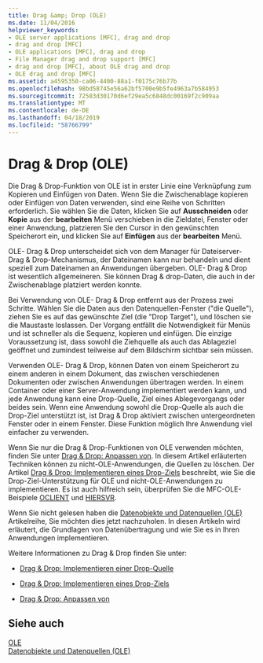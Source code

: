 ```yaml
---
title: Drag &amp; Drop (OLE)
ms.date: 11/04/2016
helpviewer_keywords:
- OLE server applications [MFC], drag and drop
- drag and drop [MFC]
- OLE applications [MFC], drag and drop
- File Manager drag and drop support [MFC]
- drag and drop [MFC], about OLE drag and drop
- OLE drag and drop [MFC]
ms.assetid: a4595350-ca06-4400-88a1-f0175c76b77b
ms.openlocfilehash: 98bd58745e56a62bf5700e9b5fe4963a7b584953
ms.sourcegitcommit: 72583d30170d6ef29ea5c6848dc00169f2c909aa
ms.translationtype: MT
ms.contentlocale: de-DE
ms.lasthandoff: 04/18/2019
ms.locfileid: "58766799"
---
```

# <a name="drag-and-drop-ole"></a>Drag &amp; Drop (OLE)

Die Drag & Drop-Funktion von OLE ist in erster Linie eine Verknüpfung zum Kopieren und Einfügen von Daten. Wenn Sie die Zwischenablage kopieren oder Einfügen von Daten verwenden, sind eine Reihe von Schritten erforderlich. Sie wählen Sie die Daten, klicken Sie auf **Ausschneiden** oder **Kopie** aus der **bearbeiten** Menü verschieben in die Zieldatei, Fenster oder einer Anwendung, platzieren Sie den Cursor in den gewünschten Speicherort ein, und klicken Sie auf **Einfügen** aus der **bearbeiten** Menü.

OLE- Drag & Drop unterscheidet sich von dem Manager für Dateiserver-Drag & Drop-Mechanismus, der Dateinamen kann nur behandeln und dient speziell zum Dateinamen an Anwendungen übergeben. OLE- Drag & Drop ist wesentlich allgemeineren. Sie können Drag & drop-Daten, die auch in der Zwischenablage platziert werden konnte.

Bei Verwendung von OLE- Drag & Drop entfernt aus der Prozess zwei Schritte. Wählen Sie die Daten aus den Datenquellen-Fenster ("die Quelle"), ziehen Sie es auf das gewünschte Ziel (die "Drop Target"), und löschen sie die Maustaste loslassen. Der Vorgang entfällt die Notwendigkeit für Menüs und ist schneller als die Sequenz, kopieren und einfügen. Die einzige Voraussetzung ist, dass sowohl die Ziehquelle als auch das Ablageziel geöffnet und zumindest teilweise auf dem Bildschirm sichtbar sein müssen.

Verwenden OLE- Drag & Drop, können Daten von einem Speicherort zu einem anderen in einem Dokument, das zwischen verschiedenen Dokumenten oder zwischen Anwendungen übertragen werden. In einem Container oder einer Server-Anwendung implementiert werden kann, und jede Anwendung kann eine Drop-Quelle, Ziel eines Ablegevorgangs oder beides sein. Wenn eine Anwendung sowohl die Drop-Quelle als auch die Drop-Ziel unterstützt ist, ist Drag & Drop aktiviert zwischen untergeordneten Fenster oder in einem Fenster. Diese Funktion möglich Ihre Anwendung viel einfacher zu verwenden.

Wenn Sie nur die Drag & Drop-Funktionen von OLE verwenden möchten, finden Sie unter [Drag & Drop: Anpassen von](../mfc/drag-and-drop-customizing.md). In diesem Artikel erläuterten Techniken können zu nicht-OLE-Anwendungen, die Quellen zu löschen. Der Artikel [Drag & Drop: Implementieren eines Drop-Ziels](../mfc/drag-and-drop-implementing-a-drop-target.md) beschreibt, wie Sie die Drop-Ziel-Unterstützung für OLE und nicht-OLE-Anwendungen zu implementieren. Es ist auch hilfreich sein, überprüfen Sie die MFC-OLE-Beispiele [OCLIENT](../overview/visual-cpp-samples.md) und [HIERSVR](../overview/visual-cpp-samples.md).

Wenn Sie nicht gelesen haben die [Datenobjekte und Datenquellen (OLE)](../mfc/data-objects-and-data-sources-ole.md) Artikelreihe, Sie möchten dies jetzt nachzuholen. In diesen Artikeln wird erläutert, die Grundlagen von Datenübertragung und wie Sie es in Ihren Anwendungen implementieren.

Weitere Informationen zu Drag & Drop finden Sie unter:

- [Drag & Drop: Implementieren einer Drop-Quelle](../mfc/drag-and-drop-implementing-a-drop-source.md)

- [Drag & Drop: Implementieren eines Drop-Ziels](../mfc/drag-and-drop-implementing-a-drop-target.md)

- [Drag & Drop: Anpassen von](../mfc/drag-and-drop-customizing.md)

## <a name="see-also"></a>Siehe auch

[OLE](../mfc/ole-in-mfc.md)<br/>
[Datenobjekte und Datenquellen (OLE)](../mfc/data-objects-and-data-sources-ole.md)
